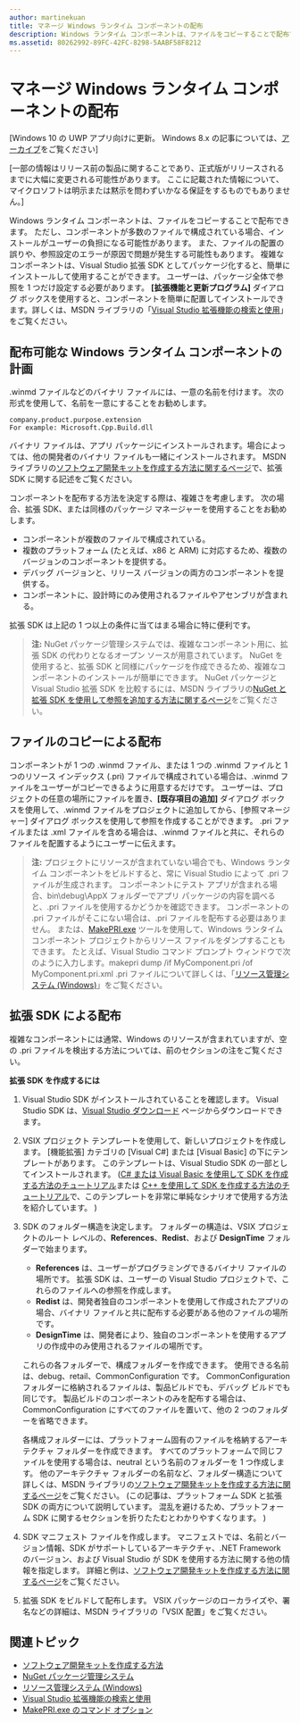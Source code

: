 ```yaml
---
author: martinekuan
title: マネージ Windows ランタイム コンポーネントの配布
description: Windows ランタイム コンポーネントは、ファイルをコピーすることで配布できます。
ms.assetid: 80262992-89FC-42FC-8298-5AABF58F8212
---
```



# マネージ Windows ランタイム コンポーネントの配布


\[Windows 10 の UWP アプリ向けに更新。 Windows 8.x の記事については、[アーカイブ](http://go.microsoft.com/fwlink/p/?linkid=619132)をご覧ください\]


\[一部の情報はリリース前の製品に関することであり、正式版がリリースされるまでに大幅に変更される可能性があります。 ここに記載された情報について、マイクロソフトは明示または黙示を問わずいかなる保証をするものでもありません。\]

Windows ランタイム コンポーネントは、ファイルをコピーすることで配布できます。 ただし、コンポーネントが多数のファイルで構成されている場合、インストールがユーザーの負担になる可能性があります。 また、ファイルの配置の誤りや、参照設定のエラーが原因で問題が発生する可能性もあります。 複雑なコンポーネントは、Visual Studio 拡張 SDK としてパッケージ化すると、簡単にインストールして使用することができます。 ユーザーは、パッケージ全体で参照を 1 つだけ設定する必要があります。 **[拡張機能と更新プログラム]** ダイアログ ボックスを使用すると、コンポーネントを簡単に配置してインストールできます。詳しくは、MSDN ライブラリの「[Visual Studio 拡張機能の検索と使用](https://msdn.microsoft.com/library/vstudio/dd293638.aspx)」をご覧ください。

## 配布可能な Windows ランタイム コンポーネントの計画

.winmd ファイルなどのバイナリ ファイルには、一意の名前を付けます。 次の形式を使用して、名前を一意にすることをお勧めします。

``` syntax
company.product.purpose.extension
For example: Microsoft.Cpp.Build.dll
```

バイナリ ファイルは、アプリ パッケージにインストールされます。場合によっては、他の開発者のバイナリ ファイルも一緒にインストールされます。 MSDN ライブラリの[ソフトウェア開発キットを作成する方法に関するページ](https://msdn.microsoft.com/library/hh768146.aspx)で、拡張 SDK に関する記述をご覧ください。

コンポーネントを配布する方法を決定する際は、複雑さを考慮します。 次の場合、拡張 SDK、または同様のパッケージ マネージャーを使用することをお勧めします。

-   コンポーネントが複数のファイルで構成されている。
-   複数のプラットフォーム (たとえば、x86 と ARM) に対応するため、複数のバージョンのコンポーネントを提供する。
-   デバッグ バージョンと、リリース バージョンの両方のコンポーネントを提供する。
-   コンポーネントに、設計時にのみ使用されるファイルやアセンブリが含まれる。

拡張 SDK は上記の 1 つ以上の条件に当てはまる場合に特に便利です。

> **注:** NuGet パッケージ管理システムでは、複雑なコンポーネント用に、拡張 SDK の代わりとなるオープン ソースが用意されています。 NuGet を使用すると、拡張 SDK と同様にパッケージを作成できるため、複雑なコンポーネントのインストールが簡単にできます。 NuGet パッケージと Visual Studio 拡張 SDK を比較するには、MSDN ライブラリの[NuGet と拡張 SDK を使用して参照を追加する方法に関するページ](https://msdn.microsoft.com/library/jj161096.aspx)をご覧ください。

## ファイルのコピーによる配布

コンポーネントが 1 つの .winmd ファイル、または 1 つの .winmd ファイルと 1 つのリソース インデックス (.pri) ファイルで構成されている場合は、.winmd ファイルをユーザーがコピーできるように用意するだけです。 ユーザーは、プロジェクトの任意の場所にファイルを置き、**[既存項目の追加]** ダイアログ ボックスを使用して、.winmd ファイルをプロジェクトに追加してから、[参照マネージャー] ダイアログ ボックスを使用して参照を作成することができます。 .pri ファイルまたは .xml ファイルを含める場合は、.winmd ファイルと共に、それらのファイルを配置するようにユーザーに伝えます。

> **注:** プロジェクトにリソースが含まれていない場合でも、Windows ランタイム コンポーネントをビルドすると、常に Visual Studio によって .pri ファイルが生成されます。 コンポーネントにテスト アプリが含まれる場合、bin\\debug\\AppX フォルダーでアプリ パッケージの内容を調べると、.pri ファイルを使用するかどうかを確認できます。 コンポーネントの .pri ファイルがそこにない場合は、.pri ファイルを配布する必要はありません。 または、[MakePRI.exe](https://msdn.microsoft.com/library/windows/apps/jj552945.aspx) ツールを使用して、Windows ランタイム コンポーネント プロジェクトからリソース ファイルをダンプすることもできます。 たとえば、Visual Studio コマンド プロンプト ウィンドウで次のように入力します。makepri dump /if MyComponent.pri /of MyComponent.pri.xml .pri ファイルについて詳しくは、「[リソース管理システム (Windows)](https://msdn.microsoft.com/library/windows/apps/jj552947.aspx)」をご覧ください。

## 拡張 SDK による配布

複雑なコンポーネントには通常、Windows のリソースが含まれていますが、空の .pri ファイルを検出する方法については、前のセクションの注をご覧ください。

**拡張 SDK を作成するには**

1.  Visual Studio SDK がインストールされていることを確認します。 Visual Studio SDK は、[Visual Studio ダウンロード](https://www.visualstudio.com/downloads/download-visual-studio-vs) ページからダウンロードできます。
2.  VSIX プロジェクト テンプレートを使用して、新しいプロジェクトを作成します。 [機能拡張] カテゴリの [Visual C#] または [Visual Basic] の下にテンプレートがあります。 このテンプレートは、Visual Studio SDK の一部としてインストールされます。 ([C# または Visual Basic を使用して SDK を作成する方法のチュートリアル](https://msdn.microsoft.com/library/jj127119.aspx)または [C++ を使用して SDK を作成する方法のチュートリアル](https://msdn.microsoft.com/library/jj127117.aspx)で、このテンプレートを非常に単純なシナリオで使用する方法を紹介しています。 )
3.  SDK のフォルダー構造を決定します。 フォルダーの構造は、VSIX プロジェクトのルート レベルの、**References**、**Redist**、および **DesignTime** フォルダーで始まります。

    -   **References** は、ユーザーがプログラミングできるバイナリ ファイルの場所です。 拡張 SDK は、ユーザーの Visual Studio プロジェクトで、これらのファイルへの参照を作成します。
    -   **Redist** は、開発者独自のコンポーネントを使用して作成されたアプリの場合、バイナリ ファイルと共に配布する必要がある他のファイルの場所です。
    -   **DesignTime** は、開発者により、独自のコンポーネントを使用するアプリの作成中のみ使用されるファイルの場所です。

    これらの各フォルダーで、構成フォルダーを作成できます。 使用できる名前は、debug、retail、CommonConfiguration です。 CommonConfiguration フォルダーに格納されるファイルは、製品ビルドでも、デバッグ ビルドでも同じです。 製品ビルドのコンポーネントのみを配布する場合は、CommonConfiguration にすべてのファイルを置いて、他の 2 つのフォルダーを省略できます。

    各構成フォルダーには、プラットフォーム固有のファイルを格納するアーキテクチャ フォルダーを作成できます。 すべてのプラットフォームで同じファイルを使用する場合は、neutral という名前のフォルダーを 1 つ作成します。 他のアーキテクチャ フォルダーの名前など、フォルダー構造について詳しくは、MSDN ライブラリの[ソフトウェア開発キットを作成する方法に関するページ](https://msdn.microsoft.com/library/hh768146.aspx)をご覧ください。 (この記事は、プラットフォーム SDK と拡張 SDK の両方について説明しています。 混乱を避けるため、プラットフォーム SDK に関するセクションを折りたたむとわかりやすくなります。 )

4.  SDK マニフェスト ファイルを作成します。 マニフェストでは、名前とバージョン情報、SDK がサポートしているアーキテクチャ、.NET Framework のバージョン、および Visual Studio が SDK を使用する方法に関する他の情報を指定します。 詳細と例は、[ソフトウェア開発キットを作成する方法に関するページ](https://msdn.microsoft.com/library/hh768146.aspx)をご覧ください。
5.  拡張 SDK をビルドして配布します。 VSIX パッケージのローカライズや、署名などの詳細は、MSDN ライブラリの「VSIX 配置」をご覧ください。

## 関連トピック

* [ソフトウェア開発キットを作成する方法](https://msdn.microsoft.com/library/hh768146.aspx)
* [NuGet パッケージ管理システム](https://github.com/NuGet/Home)
* [リソース管理システム (Windows)](https://msdn.microsoft.com/library/windows/apps/jj552947.aspx)
* [Visual Studio 拡張機能の検索と使用](https://msdn.microsoft.com/library/dd293638.aspx)
* [MakePRI.exe のコマンド オプション](https://msdn.microsoft.com/library/windows/apps/jj552945.aspx)



<!--HONumber=May16_HO2-->


